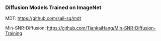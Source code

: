 ### Diffusion Models Trained on ImageNet

MDT: https://github.com/sail-sg/mdt

Min-SNR-Diffusion: https://github.com/TiankaiHang/Min-SNR-Diffusion-Training